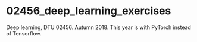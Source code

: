 # 02456_deep_learning_exercises
Deep learning, DTU 02456. Autumn 2018. This year is with PyTorch instead of Tensorflow.
